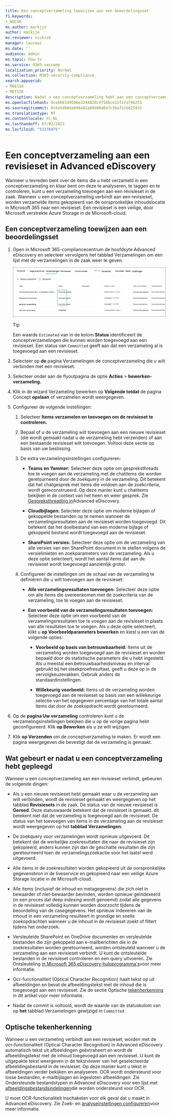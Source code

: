 ```yaml
---
title: Een conceptverzameling toewijzen aan een beoordelingsset
f1.keywords:
- NOCSH
ms.author: markjjo
author: markjjo
ms.reviewer: nickrob
manager: laurawi
ms.date: ''
audience: Admin
ms.topic: how-to
ms.service: O365-seccomp
localization_priority: Normal
ms.collection: M365-security-compliance
search.appverid:
- MOE150
- MET150
description: Nadat u een conceptverzameling hebt aan een conceptverzameling hebt toegevoegd en deze hebt itereren, kunt u deze toevoegen aan een revisieset. Wanneer u een conceptverzameling gaat maken, worden de verzamelde items toegevoegd om de set in de zaak te controleren. Nadat de verzamelde items zich in de revisieset hebben verzameld, kunt u deze analyseren, controleren en exporteren.
ms.openlocfilehash: dceb661d9586e324482dc4f56bce12fafaf9b251
ms.sourcegitcommit: 8c6a5db0dab99a82a69dd8a0a7c56af1cb825931
ms.translationtype: MT
ms.contentlocale: nl-NL
ms.lasthandoff: 07/02/2021
ms.locfileid: "53276975"
---
```

# <a name="commit-a-draft-collection-to-a-review-set-in-advanced-ediscovery"></a>Een conceptverzameling aan een revisieset in Advanced eDiscovery

Wanneer u tevreden bent over de items die u hebt verzameld in een conceptverzameling en klaar bent om deze te analyseren, te taggen en te controleren, kunt u een verzameling toevoegen aan een revisieset in de zaak. Wanneer u een conceptverzameling verbindt aan een revisieset, worden verzamelde items gekopieerd van de oorspronkelijke inhoudslocatie in Microsoft 365 naar een revisieset. Een revisieset is een veilige, door Microsoft verstrekte Azure Storage in de Microsoft-cloud.

## <a name="commit-a-draft-collection-to-a-review-set"></a>Een conceptverzameling toewijzen aan een beoordelingsset

1. Open in Microsoft 365-compliancecentrum de hoofdsyte Advanced eDiscovery en selecteer  vervolgens het tabblad Verzamelingen om een lijst met de verzamelingen in de zaak weer te geven.

   ![Lijst met verzamelingen in een zaak](../media/CommitDraftCollections1.png)

   > [!TIP]
   > Een waarde `Estimated` van in de kolom **Status** identificeert de conceptverzamelingen die kunnen worden toegevoegd aan een revisieset. Een status van `Committed` geeft aan dat een verzameling al is toegevoegd aan een revisieset.

2. Selecteer op **de** pagina Verzamelingen de conceptverzameling die u wilt verbinden met een revisieset.

3. Selecteer onder aan de flyoutpagina de optie **Acties**  >  **bewerken-verzameling.**

4. Klik in de wizard Verzameling bewerken op **Volgende totdat** de pagina Concept **opslaan** of verzamelen wordt weergegeven.

5. Configureer de volgende instellingen:

   1. Selecteer **Items verzamelen en toevoegen om de revisieset te controleren.**

   2. Bepaal of u de verzameling wilt toevoegen aan een nieuwe revisieset (die wordt gemaakt nadat u de verzameling hebt verzenden) of aan een bestaande revisieset wilt toevoegen. Voltooi deze sectie op basis van uw beslissing.

   3. De extra verzamelingsinstellingen configureren:

       - **Teams en Yammer:** Selecteer deze optie om gespreksthreads toe te voegen aan de verzameling met de chatitems die worden geretourneerd door de zoekquery in de verzameling. Dit betekent dat het chatgesprek met items die voldoen aan de zoekcriteria, wordt gereconstrueerd. Op deze manier kunt u chatitems bekijken in de context van het heen en weer gesprek. Zie [Gespreksthreading in](conversation-review-sets.md)Advanced eDiscovery.

       - **Cloudbijlagen:** Selecteer deze optie om moderne bijlagen of gekoppelde bestanden op te nemen wanneer de verzamelingsresultaten aan de revisieset worden toegevoegd. Dit betekent dat het doelbestand van een moderne bijlage of gekoppeld bestand wordt toegevoegd aan de revisieset.

       - **SharePoint versies:** Selecteer deze optie om de verzameling van alle versies van een SharePoint document in te stellen volgens de versielimieten en zoekparameters van de verzameling. Als u deze optie selecteert, wordt het aantal items dat aan de revisieset wordt toegevoegd aanzienlijk groter.

   4. Configureer de instellingen om de schaal van de verzameling te definiëren die u wilt toevoegen aan de revisieset:

      - **Alle verzamelingsresultaten toevoegen:** Selecteer deze optie om alle items die overeenkomen met de zoekcriteria van de verzameling, toe te voegen aan de revisieset.

      - **Een voorbeeld van de verzamelingsresultaten toevoegen:** Selecteer deze optie om een voorbeeld van de verzamelingsresultaten toe te voegen aan de revisieset in plaats van alle resultaten toe te voegen. Als u deze optie selecteert, klikt u **op Voorbeeldparameters bewerken** en kiest u een van de volgende opties:

         - **Voorbeeld op basis van betrouwbaarheid:** Items uit de verzameling worden toegevoegd aan de revisieset en worden bepaald door de statistische parameters die u hebt ingesteld. Als u meestal een betrouwbaarheidsniveau en interval gebruikt bij het steekproefresultaat, geeft u deze op in de vervolgkeuzevakken. Gebruik anders de standaardinstellingen.

         - **Willekeurig voorbeeld:** Items uit de verzameling worden toegevoegd aan de revisieset op basis van een willekeurige selectie van het opgegeven percentage van het totale aantal items dat door de zoekopdracht wordt geretourneerd.

6. Op de **pagina Uw verzameling** controleren kunt u de verzamelingsinstellingen bekijken die u op de vorige pagina hebt geconfigureerd. Klik **op Bewerken** als u ze wilt wijzigen.

7. Klik **op Verzenden** om de conceptverzameling te maken. Er wordt een pagina weergegeven die bevestigt dat de verzameling is gemaakt.

## <a name="what-happens-after-you-commit-a-draft-collection"></a>Wat gebeurt er nadat u een conceptverzameling hebt gepleegd

Wanneer u een conceptverzameling aan een revisieset verbindt, gebeuren de volgende dingen:

- Als u een nieuwe revisieset hebt gemaakt waar u de verzameling aan wilt verbinden, wordt de revisieset gemaakt en weergegeven op het tabblad **Revisiesets** in de zaak. De status van de nieuwe revisieset is **Gereed**. Deze statuswaarde betekent dat de revisieset is gemaakt. dit betekent niet dat de verzameling is toegevoegd aan de revisieset. De status van het toevoegen van items in de verzameling aan de revisieset wordt weergegeven op het **tabblad Verzamelingen.**

- De zoekquery voor verzamelingen wordt opnieuw uitgevoerd. Dit betekent dat de werkelijke zoekresultaten die naar de revisieset zijn gekopieerd, anders kunnen zijn dan de geschatte resultaten die zijn geretourneerd toen de verzamelingszoekactie voor het laatst werd uitgevoerd.

- Alle items in de zoekresultaten worden gekopieerd uit de oorspronkelijke gegevensbron in de liveservice en gekopieerd naar een veilige Azure Storage locatie in de Microsoft-cloud.

- Alle items (inclusief de inhoud en metagegevens) die zich niet in bewaarder of niet-bewaarder bevinden, worden opnieuw geïndexeerd (in een proces dat deep *indexing* wordt genoemd) zodat alle gegevens in de revisieset volledig kunnen worden doorzocht tijdens de beoordeling van de casegegevens. Het opnieuw indexeren van de inhoud in een verzameling resulteert in grondige en snelle zoekopdrachten wanneer u de inhoud in de revisieset zoekt of filtert tijdens het onderzoek.

- Versleutelde SharePoint en OneDrive documenten en versleutelde bestanden die zijn gekoppeld aan e-mailberichten die in de zoekresultaten worden geretourneerd, worden ontsleuteld wanneer u de verzameling aan een revisieset verbindt. U kunt de ontsleutelde bestanden in de revisieset controleren en een query uitvoeren. Zie Ontsleuteling [in Microsoft 365 eDiscovery-hulpprogramma's](ediscovery-decryption.md)voor meer informatie.

- Ocr-functionaliteit (Optical Character Recognition) haalt tekst op uit afbeeldingen en bevat de afbeeldingstekst met de inhoud die is toegevoegd aan een revisieset. Zie de sectie Optische [tekenherkenning](#optical-character-recognition) in dit artikel voor meer informatie.

- Nadat de commit is voltooid, wordt de waarde van de statuskolom van op **het** tabblad Verzamelingen gewijzigd in `Committed` .

## <a name="optical-character-recognition"></a>Optische tekenherkenning

Wanneer u een verzameling verbindt aan een revisieset, worden met de ocr-functionaliteit (Optical Character Recognition) in Advanced eDiscovery automatisch tekst uit afbeeldingen geëxtraheert en wordt de afbeeldingstekst met de inhoud toegevoegd aan een revisieset. U kunt de uitgepakte tekst weergeven in de tekstviewer van het geselecteerde afbeeldingsbestand in de revisieset. Op deze manier kunt u tekst in afbeeldingen verder bekijken en analyseren. OCR wordt ondersteund voor losse bestanden, e-mailbijlagen en ingesloten afbeeldingen. Zie Ondersteunde bestandstypen in Advanced eDiscovery voor een lijst met [afbeeldingsbestandsindelingen](supported-filetypes-ediscovery20.md#image)die worden ondersteund voor OCR.

U moet OCR-functionaliteit inschakelen voor elk geval dat u maakt in Advanced eDiscovery. Zie Zoek- en [analyseinstellingen configureren](configure-search-and-analytics-settings-in-advanced-ediscovery.md#optical-character-recognition-ocr)voor meer informatie.
